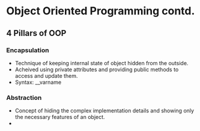 # Object Oriented Programming contd.

## 4 Pillars of OOP 

### Encapsulation
- Technique of keeping internal state of object hidden from the outside. 
- Acheived using private attributes and providing public methods to access and update them. 
- Syntax: __varname

### Abstraction 
- Concept of hiding the complex implementation details and showing only the necessary features of an object. 
- 